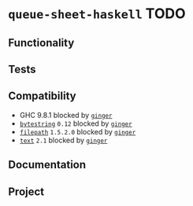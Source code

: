 # `queue-sheet-haskell` TODO

## Functionality

## Tests

## Compatibility

* GHC 9.8.1 blocked by
  [`ginger`](https://hackage.haskell.org/package/ginger)
* [`bytestring`](https://hackage.haskell.org/package/bytestring)
  `0.12` blocked by
  [`ginger`](https://hackage.haskell.org/package/ginger)
* [`filepath`](https://hackage.haskell.org/package/filepath)
  `1.5.2.0` blocked by
  [`ginger`](https://hackage.haskell.org/package/ginger)
* [`text`](https://hackage.haskell.org/package/text)
  `2.1` blocked by
  [`ginger`](https://hackage.haskell.org/package/ginger)

## Documentation

## Project
